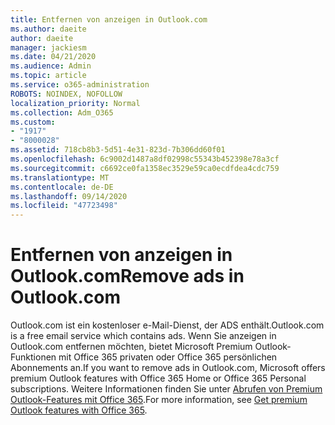 ```yaml
---
title: Entfernen von anzeigen in Outlook.com
ms.author: daeite
author: daeite
manager: jackiesm
ms.date: 04/21/2020
ms.audience: Admin
ms.topic: article
ms.service: o365-administration
ROBOTS: NOINDEX, NOFOLLOW
localization_priority: Normal
ms.collection: Adm_O365
ms.custom:
- "1917"
- "8000028"
ms.assetid: 718cb8b3-5d51-4e31-823d-7b306dd60f01
ms.openlocfilehash: 6c9002d1487a8df02998c55343b452398e78a3cf
ms.sourcegitcommit: c6692ce0fa1358ec3529e59ca0ecdfdea4cdc759
ms.translationtype: MT
ms.contentlocale: de-DE
ms.lasthandoff: 09/14/2020
ms.locfileid: "47723498"
---
```

# <a name="remove-ads-in-outlookcom"></a><span data-ttu-id="0a3c4-102">Entfernen von anzeigen in Outlook.com</span><span class="sxs-lookup"><span data-stu-id="0a3c4-102">Remove ads in Outlook.com</span></span>

<span data-ttu-id="0a3c4-103">Outlook.com ist ein kostenloser e-Mail-Dienst, der ADS enthält.</span><span class="sxs-lookup"><span data-stu-id="0a3c4-103">Outlook.com is a free email service which contains ads.</span></span> <span data-ttu-id="0a3c4-104">Wenn Sie anzeigen in Outlook.com entfernen möchten, bietet Microsoft Premium Outlook-Funktionen mit Office 365 privaten oder Office 365 persönlichen Abonnements an.</span><span class="sxs-lookup"><span data-stu-id="0a3c4-104">If you want to remove ads in Outlook.com, Microsoft offers premium Outlook features with Office 365 Home or Office 365 Personal subscriptions.</span></span> <span data-ttu-id="0a3c4-105">Weitere Informationen finden Sie unter [Abrufen von Premium Outlook-Features mit Office 365](https://go.microsoft.com/fwlink/?linkid=872181).</span><span class="sxs-lookup"><span data-stu-id="0a3c4-105">For more information, see [Get premium Outlook features with Office 365](https://go.microsoft.com/fwlink/?linkid=872181).</span></span>